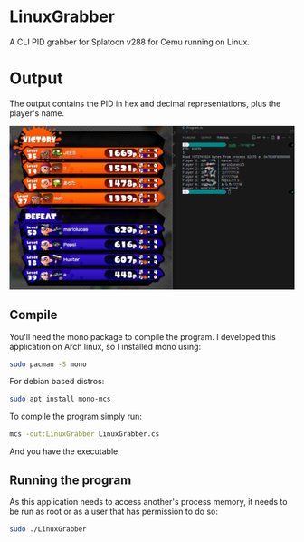 # LinuxGrabber
A CLI PID grabber for Splatoon v288 for Cemu running on Linux.

# Output
The output contains the PID in hex and decimal representations, plus the player's name.

![image](preview.png)

## Compile
You'll need the mono package to compile the program. I developed this application on Arch linux, so I installed mono using:

```bash
sudo pacman -S mono
```

For debian based distros:

```bash
sudo apt install mono-mcs
```

To compile the program simply run:
```bash
mcs -out:LinuxGrabber LinuxGrabber.cs
```

And you have the executable.

## Running the program
As this application needs to access another's process memory, it needs to be run as root or as a user that has permission to do so:

```bash
sudo ./LinuxGrabber
```
